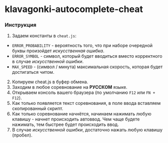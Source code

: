 # klavagonki-autocomplete-cheat

### Инструкция 
1. Задаем константы в `cheat.js`:
- `ERROR_PROBABILITY` - вероятность того, что при наборе очередной буквы произойдет *искусственная ошибка*.
- `ERROR_SYMBOL` - символ, который будет вводиться вместо корректного в случае *искусственной ошибки*.
- `MAX_SPEED` - (символ / минута) максимальная скорость, которая будет достигаться читом.
2. Копируем cheat.js в буфер обмена.
3. Заходим в любое соревнование на **РУССКОМ** языке.
4. Открываем консоль вашего браузера (по умолчанию `F12` или `FN + F12`).
5. Как только появляется текст соревнования, в поле ввода вставляем скопированный скрипт.
6. Как только соревнование начнётся, начинаем нажимать любую клавишу - начнет происходить автоввод. Чем чаще будете нажимать, тем быстрее будет происходить ввод.
7. В случае *искусственной ошибки*, достаточно нажать любую клавишу (пробел).
